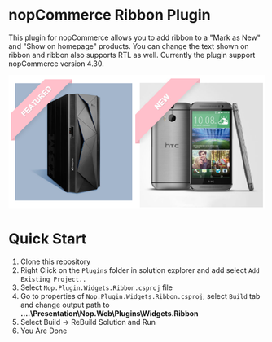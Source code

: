 

 # nopCommerce Ribbon Plugin
This plugin for nopCommerce allows you to add ribbon to a "Mark as New" and "Show on homepage" products. You can change the text shown on ribbon and ribbon also supports RTL as well. Currently the plugin support nopCommerce version 4.30.
    
![Screenshots](/_docs/Pic.jpg)

# <a name="quick-start"></a>Quick Start
1. Clone this repository
2. Right Click on the `Plugins` folder in solution explorer and add select `Add Existing Project..`
3. Select `Nop.Plugin.Widgets.Ribbon.csproj` file
4. Go to properties of `Nop.Plugin.Widgets.Ribbon.csproj`, select `Build` tab and change output path to **..\..\Presentation\Nop.Web\Plugins\Widgets.Ribbon**
5. Select Build -> ReBuild Solution and Run
6. You Are Done
 

